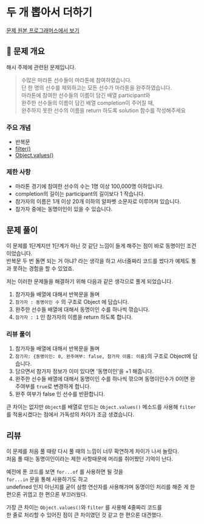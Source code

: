 # 두 개 뽑아서 더하기

[문제 원본 프로그래머스에서 보기](https://programmers.co.kr/learn/courses/30/lessons/42576?language=javascript)

## 🚀 문제 개요

해시 주제에 관련된 문제입니다.

> 수많은 마라톤 선수들이 마라톤에 참여하였습니다.  
> 단 한 명의 선수를 제외하고는 모든 선수가 마라톤을 완주하였습니다.  
> 마라톤에 참여한 선수들의 이름이 담긴 배열 participant와  
> 완주한 선수들의 이름이 담긴 배열 completion이 주어질 때,  
> 완주하지 못한 선수의 이름을 return 하도록 solution 함수를 작성해주세요

### 주요 개념

- 반복문
- [filter()](https://github.com/Minsoo-web/es_features/tree/master/es5#arrayfilter)
- [Object.values()](https://github.com/Minsoo-web/es_features/tree/master/es2017#objectvalues)

### 제한 사항

- 마라톤 경기에 참여한 선수의 수는 1명 이상 100,000명 이하입니다.
- completion의 길이는 participant의 길이보다 1 작습니다.
- 참가자의 이름은 1개 이상 20개 이하의 알파벳 소문자로 이루어져 있습니다.
- 참가자 중에는 동명이인이 있을 수 있습니다.

## 문제 풀이

이 문제를 1단계지만 1단계가 아닌 것 같단 느낌이 들게 해주는 점이 바로 동명이인 조건이었습니다.  
반복문 두 번 돌면 되는 거 아냐? 라는 생각을 하고 서너줄짜리 코드를 썼다가 예제도 통과 못하는 경험을 할 수 있었죠.

저는 이러한 문제들을 해결하기 위해 다음과 같은 생각으로 풀게 되었습니다.

1. 참가자들 배열에 대해서 반복문을 돌며
2. `참가자 : 동명이인 수` 의 구조로 Object 에 담습니다.
3. 완주한 선수들 배열에 대해서 동명이인 수를 하나씩 깎습니다.
4. `참가자 : 1` 인 참가자의 이름을 return 하도록 합니다.

### 리뷰 풀이

1. 참가자들 배열에 대해서 반복문을 돌며
2. `참가자: {동명이인: 0, 완주여부: false, 참가자 이름: 이름}`의 구조로 Object에 담습니다.
3. 담으면서 참가자 정보가 이미 있다면 '동명이인'을 +1 해줍니다.
4. 완주한 선수들 배열에 대해서 동명이인 수를 하나씩 깎으며 동명이인수가 0이면 완주여부를 `true`로 변경하게 합니다.
5. 완주 여부가 false 인 선수를 반환합니다.

큰 차이는 없지만 `Object`를 배열로 만드는 `Object.values()` 메소드를 사용해 `filter`를 적용시켰다는 점에서 가독성의 차이가 조금 생겼습니다.

## 리뷰

이 문제를 처음 풀 때랑 다시 풀 때의 느낌이 너무 확연하게 차이가 나서 놀랐다.  
처음 풀 때는 동명이인이라는 제한 사항때문에 머리를 쥐어짰던 기억이 난다.

예전에 푼 코드를 보면 `for...of` 를 사용하면 될 것을  
`for...in` 문을 통해 사용하기도 하고  
undefined 인지 아닌지를 굳이 삼항 연산자를 사용해가며 동명이인 처리를 해준 게 한 편으론 귀엽고 한 편으론 부끄러웠다.

가장 큰 차이는 `Object.values()`와 `filter` 를 사용해 4줄짜리 코드를  
한 줄로 처리할 수 있어진 점이 큰 차이였던 것 같고 한 편으론 대견했다.
